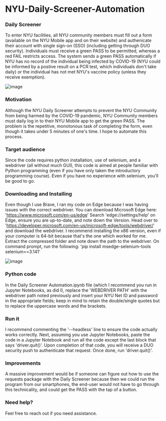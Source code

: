 # NYU-Daily-Screener-Automation

### Daily Screener
To enter NYU facilities, all NYU community members must fill out a form (available on the NYU Mobile app and on their website) and authenicate their account with single sign-on (SSO) (including getting through DUO security). Individuals must receive a green PASS to be permitted, whereas a red FAIL restricts access. The system sends a green PASS automatically if NYU has no record of the individual being infected by COVID-19 (NYU could be informed by a postive result on a PCR test, which individuals don't take daily) or the individual has not met NYU's vaccine policy (unless they receive exemption).

![image](https://user-images.githubusercontent.com/97739650/150910228-18ea5ca8-aae4-49bd-83c2-10a6da350dad.png)

### Motivation
Although the NYU Daily Screener attempts to prevent the NYU Community from being harmed by the COVID-19 pandemic, NYU Community members must daily log in to their NYU Mobile app to get the green PASS. The problem is the repetitive, monotonous task of completing the form, even though it takes under 5 minutes of one's time. I hope to automate this process.

### Target audience
Since the code requires python installation, use of selenium, and a webdriver (all without much GUI), this code is aimed at people familiar with Python programming (even if you have only taken the introductory programming course). Even if you have no experience with selenium, you'll be good to go.

### Downloading and Installing
Even though I use Brave, I ran my code on Edge because I was having issues with the correct webdriver. You can download Microsoft Edge here: 'https://www.microsoft.com/en-us/edge'
Search 'edge://settings/help' on Edge, ensure you are up-to-date, and note down the Version.
Head over to 'https://developer.microsoft.com/en-us/microsoft-edge/tools/webdriver/' and download the webdriver. I recommend installing the x86 version, even if your computer is 64-bit because that's the one which worked for me. Extract the compressed folder and note down the path to the webdriver.
On command prompt, run the following: 'pip install msedge-selenium-tools selenium==3.141'

![image](https://user-images.githubusercontent.com/97739650/150910276-9ed74fce-1e4b-4f7e-a6c0-28c46b993562.png)

### Python code
In the Daily Screener Automation.ipynb file (which I recommend you run in Jupyter Notebooks, as did I), replace the 'WEBDRIVER PATH' with the webdriver path noted previously and insert your NYU Net ID and password in the appropriate fields; keep in mind to retain the double/single quotes but to replace the uppercase words and the brackets.

### Run it
I recommend commenting the '--headless' line to ensure the code actually works correctly.
Next, assuming you use Jupyter Notebooks, paste the code in a Jupyter Notebook and run all the code except the last block that says 'driver.quit()'. Upon completion of that code, you will receive a DUO security push to authenticate that request.
Once done, run 'driver.quit()'.

### Improvements
A massive improvement would be if someone can figure out how to use the requests package with the Daily Screener because then we could run the program from our smartphones, the end-user would not have to go through this technicality, and could get the PASS with the tap of a button.

### Need help?
Feel free to reach out if you need assistance.

